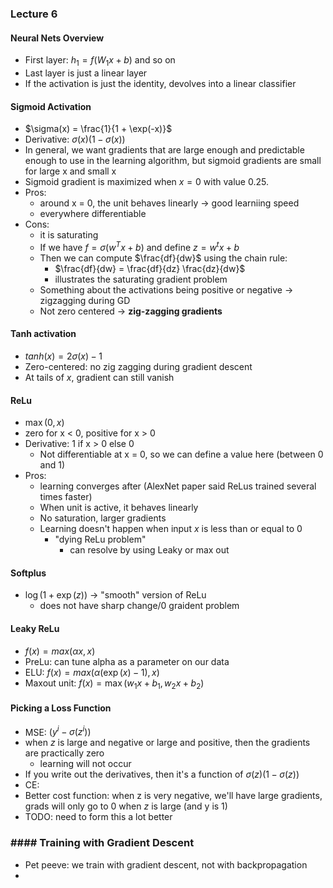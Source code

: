 ### Lecture 6

#### Neural Nets Overview

- First layer: $h_1 = f(W_1 x + b)$ and so on
- Last layer is just a linear layer
- If the activation is just the identity, devolves into a linear classifier



#### Sigmoid Activation

- $\sigma(x) = \frac{1}{1 + \exp(-x)}$
- Derivative: $\sigma(x)(1 - \sigma(x))$
- In general, we want gradients that are large enough and predictable enough to use in the learning algorithm, but sigmoid gradients are small for large x and small x
- Sigmoid gradient is maximized when $x = 0$ with value $0.25$. 
- Pros:
  - around x = 0, the unit behaves linearly -> good learniing speed
  - everywhere differentiable
- Cons:
  - it is saturating
  - If we have $f = \sigma(w^Tx + b)$ and define $z = w^tx + b$
  - Then we can compute $\frac{df}{dw}$ using the chain rule:
    - $\frac{df}{dw} = \frac{df}{dz} \frac{dz}{dw}$
    - illustrates the saturating gradient problem
  - Something about the activations being positive or negative -> zigzagging during GD
  - Not zero centered -> **zig-zagging gradients**

#### Tanh activation

- $tanh(x) = 2\sigma(x) - 1$
- Zero-centered: no zig zagging during gradient descent
- At tails of $x$, gradient can still vanish

#### ReLu

- $\max(0,x)$
- zero for x < 0, positive for x > 0
- Derivative: 1 if x > 0 else 0
  - Not differentiable at x = 0, so we can define a value here (between 0 and 1)
- Pros:
  - learning converges after (AlexNet paper said ReLus trained several times faster)
  - When unit is active, it behaves linearly
  - No saturation, larger gradients
  - Learning doesn't happen when input $x$ is less than or equal to 0
    - "dying ReLu problem"
      - can resolve by using Leaky or max out

#### Softplus

- $\log(1 + \exp(z))$ -> "smooth" version of ReLu
  - does not have sharp change/0 graident problem

#### Leaky ReLu

- $f(x) = max(\alpha x, x)$
- PreLu: can tune alpha as a parameter on our data
- ELU: $f(x) = max(\alpha(\exp(x)-1),x)$
- Maxout unit:  $f(x) = \max(w_1x + b_1, w_2x + b_2)$





#### Picking a Loss Function

- MSE: $(y^i - \sigma(z^i))$
- when $z$ is large and negative or large and positive, then the gradients are practically zero
  - learning will not occur
- If you write out the derivatives, then it's a function of $\sigma(z)(1 - \sigma(z))$
- CE:
- Better cost function: when z is very negative, we'll have large gradients, grads will only go to 0 when $z$ is large (and y is 1)
- TODO: need to form this a lot better



### #### Training with Gradient Descent

- Pet peeve: we train with gradient descent, not with backpropagation
- ​

